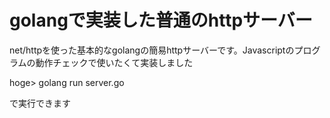 # golangで実装した普通のhttpサーバー

net/httpを使った基本的なgolangの簡易httpサーバーです。Javascriptのプログラムの動作チェックで使いたくて実装しました

hoge> golang run server.go

で実行できます
